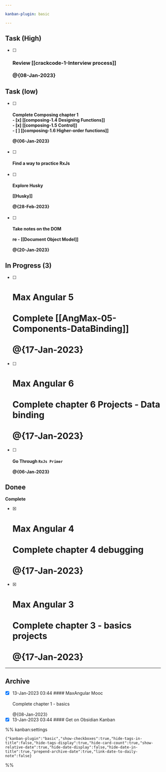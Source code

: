 ```yaml
---

kanban-plugin: basic

---
```


## Task (High)

- [ ] ### Review [[crackcode-1-Interview process]]<br><br>@{08-Jan-2023}


## Task (low)

- [ ] #### Complete Composing chapter 1<br>- [x] [[composing-1.4 Designing Functions]]<br>- [x] [[composing-1.5 Control]]<br>- [ ] [[composing-1.6 Higher-order functions]]<br><br>@{06-Jan-2023}
- [ ] #### Find a way to practice RxJs
- [ ] #### Explore Husky<br><br>[[Husky]]<br><br>@{28-Feb-2023}
- [ ] #### Take notes on the DOM<br><br>re - [[Document Object Model]]<br><br>@{20-Jan-2023}


## In Progress (3)

- [ ] # Max Angular 5<br><br>Complete [[AngMax-05-Components-DataBinding]]<br><br>@{17-Jan-2023}
- [ ] # Max Angular 6<br><br>Complete chapter 6 Projects - Data binding<br><br>@{17-Jan-2023}
- [ ] #### Go Through `RxJs Primer`<br><br>@{06-Jan-2023}


## Donee

**Complete**
- [x] # Max Angular 4<br><br>Complete chapter 4 debugging<br><br>@{17-Jan-2023}
- [x] # Max Angular 3<br><br>Complete chapter 3 - basics projects<br><br>@{17-Jan-2023}


***

## Archive

- [x] 13-Jan-2023 03:44 #### MaxAngular Mooc<br><br>Complete chapter 1 - basics<br><br>@{08-Jan-2023}
- [x] 13-Jan-2023 03:44 #### Get on Obsidian Kanban

%% kanban:settings
```
{"kanban-plugin":"basic","show-checkboxes":true,"hide-tags-in-title":false,"hide-tags-display":true,"hide-card-count":true,"show-relative-date":true,"hide-date-display":false,"hide-date-in-title":true,"prepend-archive-date":true,"link-date-to-daily-note":false}
```
%%